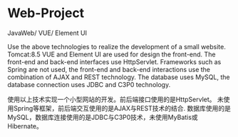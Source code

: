 # Web-Project
JavaWeb/ VUE/ Element UI

Use the above technologies to realize the development of a small website.
Tomcat:8.5
VUE and Element UI are used for design the front-end.
The front-end and back-end interfaces use HttpServlet.
Frameworks such as Spring are not used, the front-end and back-end interactions use the combination of AJAX and REST technology.
The database uses MySQL, the database connection uses JDBC and C3P0 technology.

使用以上技术实现一个小型网站的开发。前后端接口使用的是HttpServlet。
未使用Spring等框架，前后端交互使用的是AJAX与REST技术的结合.
数据库使用的是MySQL，数据库连接使用的是JDBC与C3P0技术，未使用MyBatis或Hibernate。
